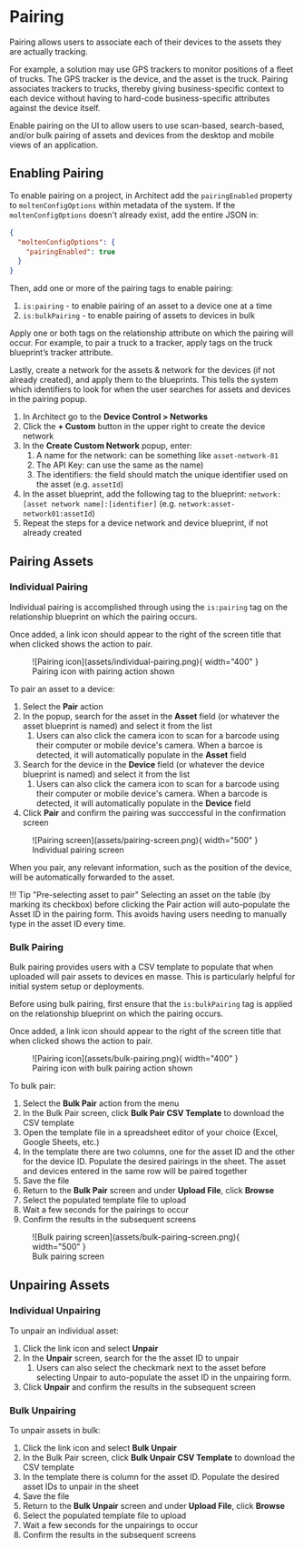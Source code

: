 # Pairing

Pairing allows users to associate each of their devices to the assets they are actually tracking. 

For example, a solution may use GPS trackers to monitor positions of a fleet of trucks. The GPS tracker is the device, and the asset is the truck. Pairing associates trackers to trucks, thereby giving business-specific context to each device without having to hard-code business-specific attributes against the device itself.

Enable pairing on the UI to allow users to use scan-based, search-based, and/or bulk pairing of assets and devices from the desktop and mobile views of an application.

## Enabling Pairing

To enable pairing on a project, in Architect add the `pairingEnabled` property to `moltenConfigOptions` within metadata of the system. If the `moltenConfigOptions` doesn't already exist, add the entire JSON in:

``` json hl_lines="3"
{
  "moltenConfigOptions": {
    "pairingEnabled": true
  }
}
```

Then, add one or more of the pairing tags to enable pairing:

1. `is:pairing` - to enable pairing of an asset to a device one at a time 
1. `is:bulkPairing` - to enable pairing of assets to devices in bulk

Apply one or both tags on the relationship attribute on which the pairing will occur. For example, to pair a truck to a tracker, apply tags on the truck blueprint’s tracker attribute.

Lastly, create a network for the assets & network for the devices (if not already created), and apply them to the blueprints. This tells the system which identifiers to look for when the user searches for assets and devices in the pairing popup.

1. In Architect go to the **Device Control > Networks**
1. Click the **+ Custom** button in the upper right to create the device network
1. In the **Create Custom Network** popup, enter: 
    1. A name for the network: can be something like `asset-network-01`
    1. The API Key: can use the same as the name)
    1. The identifiers: the field should match the unique identifier used on the asset (e.g. `assetId`)
1. In the asset blueprint, add the following tag to the blueprint: `network:[asset network name]:[identifier]` (e.g. `network:asset-network01:assetId`)
1. Repeat the steps for a device network and device blueprint, if not already created


## Pairing Assets

### Individual Pairing

Individual pairing is accomplished through using the `is:pairing` tag on the relationship blueprint on which the pairing occurs.

Once added, a link icon should appear to the right of the screen title that when clicked shows the action to pair.

<figure markdown>
![Pairing icon](assets/individual-pairing.png){ width="400" }
  <figcaption>Pairing icon with pairing action shown</figcaption>
</figure>

To pair an asset to a device:

1. Select the **Pair** action
1. In the popup, search for the asset in the **Asset** field (or whatever the asset blueprint is named) and select it from the list
    1. Users can also click the camera icon to scan for a barcode using their computer or mobile device's camera. When a barcoe is detected, it will automatically populate in the **Asset** field
1. Search for the device in the **Device** field (or whatever the device blueprint is named) and select it from the list
    1. Users can also click the camera icon to scan for a barcode using their computer or mobile device's camera. When a barcode is detected, it will automatically populate in the **Device** field
1. Click **Pair** and confirm the pairing was succcessful in the confirmation screen

<figure markdown>
![Pairing screen](assets/pairing-screen.png){ width="500" }
  <figcaption>Individual pairing screen</figcaption>
</figure>

When you pair, any relevant information, such as the position of the device, will be automatically forwarded to the asset.

!!! Tip "Pre-selecting asset to pair"
    Selecting an asset on the table (by marking its checkbox) before clicking the Pair action will auto-populate the Asset ID in the pairing form. This avoids having users needing to manually type in the asset ID every time.

### Bulk Pairing

Bulk pairing provides users with a CSV template to populate that when uploaded will pair assets to devices en masse. This is particularly helpful for initial system setup or deployments.

Before using bulk pairing, first ensure that the `is:bulkPairing` tag is applied on the relationship blueprint on which the pairing occurs.

Once added, a link icon should appear to the right of the screen title that when clicked shows the action to pair.

<figure markdown>
![Pairing icon](assets/bulk-pairing.png){ width="400" }
  <figcaption>Pairing icon with bulk pairing action shown</figcaption>
</figure>

To bulk pair:

1. Select the **Bulk Pair** action from the menu
1. In the Bulk Pair screen, click **Bulk Pair CSV Template** to download the CSV template
1. Open the template file in a spreadsheet editor of your choice (Excel, Google Sheets, etc.)
1. In the template there are two columns, one for the asset ID and the other for the device ID. Populate the desired pairings in the sheet. The asset and devices entered in the same row will be paired together
1. Save the file
1. Return to the **Bulk Pair** screen and under **Upload File**, click **Browse**
1. Select the populated template file to upload
1. Wait a few seconds for the pairings to occur
1. Confirm the results in the subsequent screens

<figure markdown>
![Bulk pairing screen](assets/bulk-pairing-screen.png){ width="500" }
  <figcaption>Bulk pairing screen</figcaption>
</figure>



## Unpairing Assets

### Individual Unpairing

To unpair an individual asset:

1. Click the link icon and select **Unpair**
1. In the **Unpair** screen, search for the the asset ID to unpair
    1. Users can also select the checkmark next to the asset before selecting Unpair to auto-populate the asset ID in the unpairing form.
1. Click **Unpair** and confirm the results in the subsequent screen

### Bulk Unpairing

To unpair assets in bulk:

1. Click the link icon and select **Bulk Unpair**
1. In the Bulk Pair screen, click **Bulk Unpair CSV Template** to download the CSV template
1. In the template there is column for the asset ID. Populate the desired asset IDs to unpair in the sheet
1. Save the file
1. Return to the **Bulk Unpair** screen and under **Upload File**, click **Browse**
1. Select the populated template file to upload
1. Wait a few seconds for the unpairings to occur
1. Confirm the results in the subsequent screens
